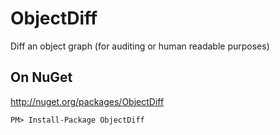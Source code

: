 ObjectDiff
==========

Diff an object graph (for auditing or human readable purposes)

## On NuGet

http://nuget.org/packages/ObjectDiff

```
PM> Install-Package ObjectDiff
```